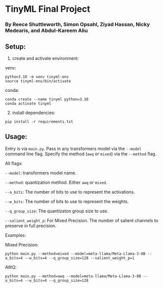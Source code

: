 # TinyML Final Project

### By Reece Shuttleworth, Simon Opsahl, Ziyad Hassan, Nicky Medearis, and Abdul-Kareem Aliu

## Setup:

1. create and activate environment:

venv:

```
python3.10 -m venv tinyml-env
source tinyml-env/bin/activate
```

conda:

```
conda create --name tinyml python=3.10
conda activate tinyml
```

2. install dependencies:

```
pip install -r requirements.txt
```

## Usage:

Entry is via `main.py`. Pass in any transformers model via the `--model` command line flag. Specify the method (`awq` or `mixed`) via the `--method` flag.

All flags:

`--model`: transformers model name.

`--method`: quantization method. Either `awq` or `mixed`.

`--a_bits`: The number of bits to use to represent the activations.

`--w_bits`: The number of bits to use to represent the weights.

`--q_group_size`: The quantizaton group size to use.

`--salient_weight_p`: For Mixed Precision. The number of salient channels to preserve in full precision.

Examples:

Mixed Precision:

```
python main.py --method=mixed --model=meta-llama/Meta-Llama-3-8B --a_bits=4 --w_bits=4 --q_group_size=128 --salient_weight_p=1
```

AWQ:

```
python main.py --method=awq --model=meta-llama/Meta-Llama-3-8B --a_bits=4 --w_bits=4 --q_group_size=128
```
